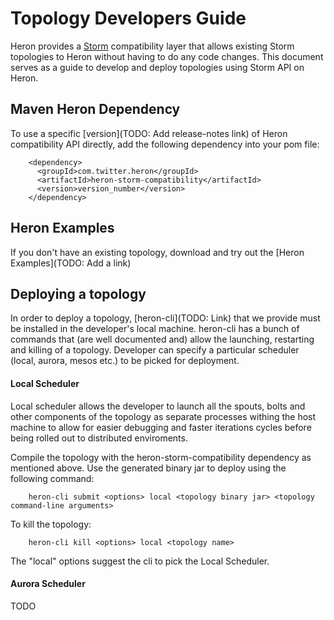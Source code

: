 # Topology Developers Guide

Heron provides a [Storm](http://storm.apache.org/) compatibility layer that
allows existing Storm topologies to Heron without having to do any code
changes. This document serves as a guide to develop and deploy topologies
using Storm API on Heron.

## Maven Heron Dependency

To use a specific [version](TODO: Add release-notes link) of Heron
compatibility API directly, add the following dependency into your
pom file:

        <dependency>
          <groupId>com.twitter.heron</groupId>
          <artifactId>heron-storm-compatibility</artifactId>
          <version>version_number</version>
        </dependency>


## Heron Examples

If you don't have an existing topology, download and try out the
[Heron Examples](TODO: Add a link)

## Deploying a topology

In order to deploy a topology, [heron-cli](TODO: Link) that we provide must be
installed in the developer's local machine. heron-cli has a bunch of commands
that (are well documented and) allow the launching, restarting and killing of
a topology. Developer can specify a particular scheduler (local, aurora, mesos etc.)
to be picked for deployment.

#### Local Scheduler

Local scheduler allows the developer to launch all the spouts, bolts and other
components of the topology as separate processes withing the host machine to allow
for easier debugging and faster iterations cycles before being rolled out to distributed
enviroments.

Compile the topology with the heron-storm-compatibility dependency as mentioned above. 
Use the generated binary jar to deploy using the following command:

        heron-cli submit <options> local <topology binary jar> <topology command-line arguments>

To kill the topology:

        heron-cli kill <options> local <topology name>

The "local" options suggest the cli to pick the Local Scheduler.

#### Aurora Scheduler

TODO



